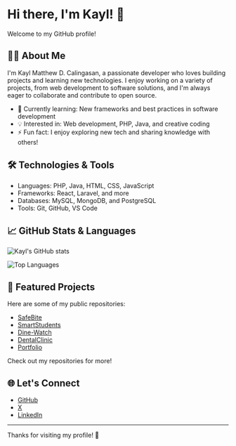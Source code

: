 # Hi there, I'm Kayl! 👋

Welcome to my GitHub profile!

## 👨‍💻 About Me

I'm Kayl Matthew D. Calingasan, a passionate developer who loves building projects and learning new technologies. I enjoy working on a variety of projects, from web development to software solutions, and I'm always eager to collaborate and contribute to open source.

- 🌱 Currently learning: New frameworks and best practices in software development
- 💡 Interested in: Web development, PHP, Java, and creative coding
- ⚡ Fun fact: I enjoy exploring new tech and sharing knowledge with others!

## 🛠️ Technologies & Tools

- Languages: PHP, Java, HTML, CSS, JavaScript
- Frameworks: React, Laravel, and more
- Databases: MySQL, MongoDB, and PostgreSQL
- Tools: Git, GitHub, VS Code

## 📈 GitHub Stats & Languages

<!-- Replace with your own GitHub stats if you like -->
![Kayl's GitHub stats](https://github-readme-stats.vercel.app/api?username=kayl10913&show_icons=true&theme=radical)

![Top Languages](https://github-readme-stats.vercel.app/api/top-langs/?username=kayl10913&layout=compact&theme=radical&hide=dart)

## 📂 Featured Projects

Here are some of my public repositories:

- [SafeBite](https://github.com/kayl10913/SafeBite)  
- [SmartStudents](https://github.com/kayl10913/SmartStudents)  
- [Dine-Watch](https://github.com/kayl10913/Dine-Watch)  
- [DentalClinic](https://github.com/kayl10913/DentalClinic)  
- [Portfolio](https://github.com/kayl10913/Portfolio)  

Check out my repositories for more!

## 🌐 Let's Connect

- [GitHub](https://github.com/kayl10913)
- [X](https://x.com/kayl_matyu)
- [LinkedIn](https://www.linkedin.com/in/kyle-matthew-calingasan-059899328/)

---

Thanks for visiting my profile! 🚀
